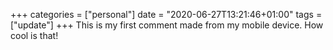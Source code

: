 +++
categories = ["personal"]
date = "2020-06-27T13:21:46+01:00"
tags = ["update"]
+++
This is my first comment made from my mobile device. How cool is that!
